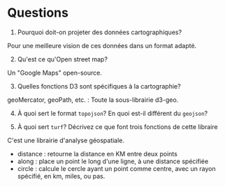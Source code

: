 # Questions

1. Pourquoi doit-on projeter des données cartographiques?

Pour une meilleure vision de ces données dans un format adapté.

2. Qu'est ce qu'Open street map?

Un "Google Maps" open-source.

3. Quelles fonctions D3 sont spécifiques à la cartographie?

geoMercator, geoPath, etc. : Toute la sous-librairie d3-geo.

4. À quoi sert le format `topojson`? En quoi est-il différent du `geojson`?



5. À quoi sert `turf`? Décrivez ce que font trois fonctions de cette libraire

C'est une librairie d'analyse géospatiale.

- distance : retourne la distance en KM entre deux points
- along : place un point le long d'une ligne, à une distance spécifiée
- circle : calcule le cercle ayant un point comme centre, avec un rayon spécifié, en km, miles, ou pas.